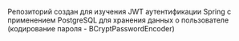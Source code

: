 Репозиторий создан для изучения JWT аутентификации Spring с применением PostgreSQL для хранения данных о пользователе (кодирование пароля - BCryptPasswordEncoder)

